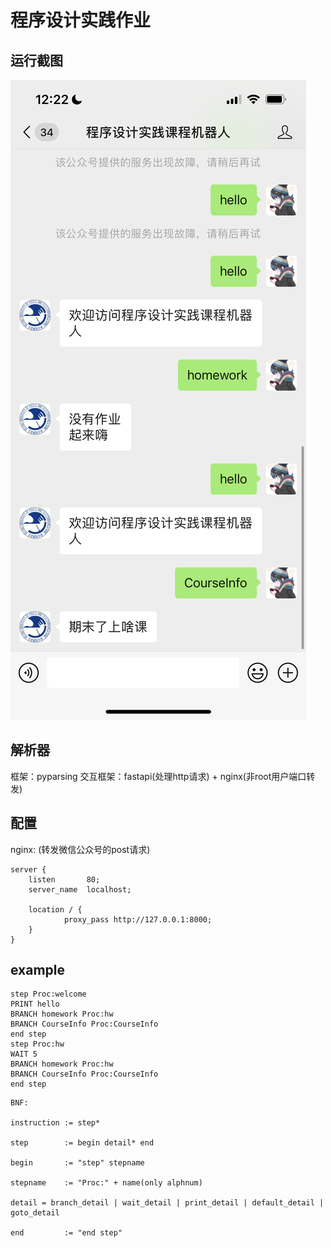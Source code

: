 # 程序设计实践作业

## 运行截图

![1](asset/docs/IMG_0412.PNG)

## 解析器

框架：pyparsing
交互框架：fastapi(处理http请求) + nginx(非root用户端口转发)

## 配置

nginx:
(转发微信公众号的post请求)
```
server {
    listen       80;
    server_name  localhost;

    location / {
            proxy_pass http://127.0.0.1:8000;
    }
}
```

## example

```
step Proc:welcome
PRINT hello
BRANCH homework Proc:hw
BRANCH CourseInfo Proc:CourseInfo
end step
step Proc:hw
WAIT 5
BRANCH homework Proc:hw
BRANCH CourseInfo Proc:CourseInfo
end step
```

```
BNF:

instruction := step*

step        := begin detail* end

begin       := "step" stepname

stepname    := "Proc:" + name(only alphnum)

detail = branch_detail | wait_detail | print_detail | default_detail | goto_detail

end         := "end step"
```